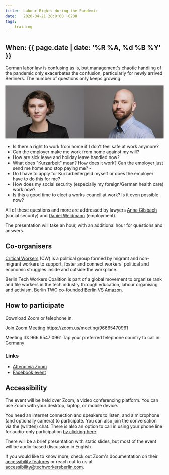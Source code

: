 ```yaml
---
title:  Labour Rights during the Pandemic
date:   2020-04-21 20:0:00 +0200
tags:
   -training
---
```


## When: {{ page.date | date: '%R %A, %d %B %Y' }}

German labor law is confusing as is, but management's chaotic handling of the pandemic only exacerbates the confusion, particularly for newly arrived Berliners. The number of questions only keeps growing.

![Lawyers Gilsbach and Weidmann](/assets/img/gilsbach_und_weidmann.jpg)

- Is there a right to work from home if I don’t feel safe at work anymore?
- Can the employer make me work from home against my will?
- How are sick leave and holiday leave handled now?
- What does "Kurzarbeit" mean? How does it work? Can the employer just send me home and stop paying me? -
- Do I have to apply for Kurzarbeitergeld myself or does the employer have to do this for me?
- How does my social security (especially my foreign/German health care) work now?
- Is this a good time to elect a works council at work? Is it even possible now?

All of these questions and more are addressed by lawyers [Anna Gilsbach](https://dka-kanzlei.de/gilsbach.html) (social security) and [Daniel Weidmann](https://dka-kanzlei.de/weidmann.html) (employment).

The presentation will take an hour, with an additional hour for questions and answers.

## Co-organisers

[Critical Workers](https://criticalworkers.noblogs.org/) (CW) is a political group formed by migrant and non-migrant workers to support, foster and connect workers' political and economic struggles inside and outside the workplace.


Berlin Tech Workers Coalition is part of a global movement to organise rank and file workers in the tech industry through education, labour organising and activism. Berlin TWC co-founded [Berlin VS Amazon](https://www.berlinvsamazon.com/).

## How to participate

Download Zoom or telephone in.

Join [Zoom Meeting](https://zoom.us/meeting/96665470961) https://zoom.us/meeting/96665470961

Meeting ID: 966 6547 0961
Tap your preferred telephone country to call in: <a href="tel:+496950502596,,96665470961#">Germany</a>


### Links
- [Attend via Zoom](https://zoom.us/j/96665470961)
- [Facebook event](https://www.facebook.com/events/834413577071824/)

## Accessibility

The event will be held over Zoom, a video conferencing platform. You can use Zoom with your desktop, laptop, or mobile device.

You need an internet connection and speakers to listen, and a microphone (and optionally camera) to participate. You can also join the conversation via the (written) chat. There is also an option to call in using your phone line for audio-only participation <a href="tel:+496950502596,,96665470961#">by clicking here</a>.

There will be a brief presentation with static slides, but most of the event will be audio-based discussion in English.

If you would like to know more, check out Zoom's documentation on their [accessibility features](https://zoom.us/accessibility) or reach out to us at accessibility@techworkersberlin.com.
